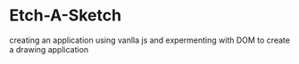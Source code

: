 # Etch-A-Sketch
creating an application using vanlla js and expermenting with DOM to create a drawing application
